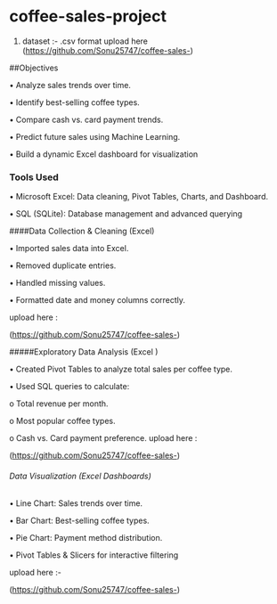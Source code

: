 # coffee-sales-project

1. dataset :-  .csv format upload here (https://github.com/Sonu25747/coffee-sales-)

##Objectives

•	Analyze sales trends over time.

•	Identify best-selling coffee types.

•	Compare cash vs. card payment trends.

•	Predict future sales using Machine Learning.

•	Build a dynamic Excel dashboard for visualization

### Tools Used


•	Microsoft Excel: Data cleaning, Pivot Tables, Charts, and Dashboard.


•	SQL (SQLite): Database management and advanced querying

####Data Collection & Cleaning (Excel)

•	Imported sales data into Excel.

•	Removed duplicate entries.

•	Handled missing values.

•	Formatted date and money columns correctly.

upload here :

 (https://github.com/Sonu25747/coffee-sales-)

#####Exploratory Data Analysis (Excel )

•	Created Pivot Tables to analyze total sales per coffee type.

•	Used SQL queries to calculate:

o	Total revenue per month.

o	Most popular coffee types.

o	Cash vs. Card payment preference.
upload here :

 (https://github.com/Sonu25747/coffee-sales-)

###### Data Visualization (Excel Dashboards)
•	Line Chart: Sales trends over time.

•	Bar Chart: Best-selling coffee types.

•	Pie Chart: Payment method distribution.

•	Pivot Tables & Slicers for interactive filtering

upload here :-

 (https://github.com/Sonu25747/coffee-sales-)




